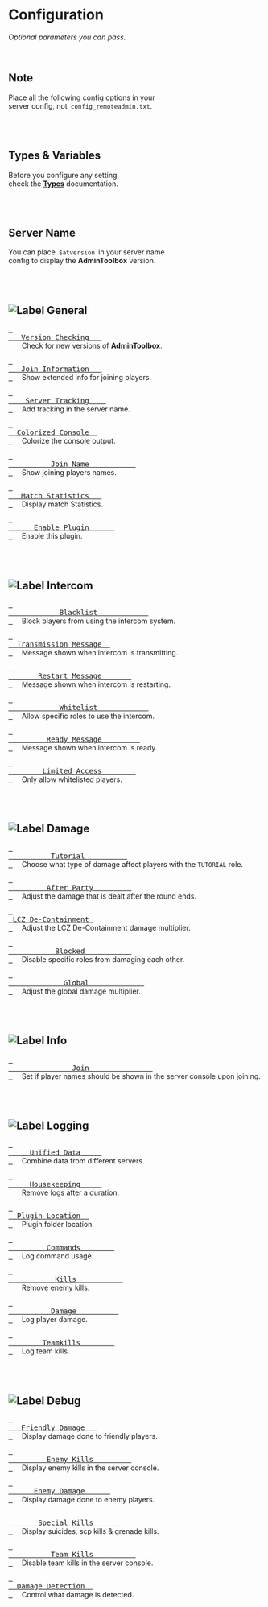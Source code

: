 
<a name = 'Top'></a>

# Configuration

*Optional parameters you can pass.*

<br>

## Note

Place all the following config options in your <br>
server config, not  `config_remoteadmin.txt`.

<br>
<br>

## Types & Variables

Before you configure any setting, <br>
check the **[Types]** documentation.

<br>
<br>

## Server Name

You can place  `$atversion`  in your server name <br>
config to display the **AdminToolbox** version.

<br>
<br>

## ![Label General]

[<kbd> <br>   Version Checking   <br> </kbd>][General Version]   
Check for new versions of **AdminToolbox**.

[<kbd> <br>   Join Information   <br> </kbd>][General Info]   
Show extended info for joining players.

[<kbd> <br>    Server Tracking    <br> </kbd>][General Tracking]   
Add tracking in the server name.

[<kbd> <br>  Colorized Console  <br> </kbd>][General Color]   
Colorize the console output.

[<kbd> <br>          Join Name           <br> </kbd>][General Name]   
Show joining players names.

[<kbd> <br>   Match Statistics   <br> </kbd>][General Match]   
Display match Statistics.

[<kbd> <br>      Enable Plugin      <br> </kbd>][General Enable]   
Enable this plugin.

<br>
<br>

## ![Label Intercom]

[<kbd> <br>            Blacklist            <br> </kbd>][Intercom Blacklist]   
Block players from using the intercom system.

[<kbd> <br>  Transmission Message  <br> </kbd>][Intercom Transmission]   
Message shown when intercom is transmitting.

[<kbd> <br>       Restart Message       <br> </kbd>][Intercom Restart]   
Message shown when intercom is restarting.

[<kbd> <br>            Whitelist            <br> </kbd>][Intercom Whitelist]   
Allow specific roles to use the intercom.

[<kbd> <br>         Ready Message         <br> </kbd>][Intercom Ready]   
Message shown when intercom is ready.

[<kbd> <br>        Limited Access        <br> </kbd>][Intercom Limited]   
Only allow whitelisted players.

<br>
<br>

## ![Label Damage]

[<kbd> <br>          Tutorial          <br> </kbd>][Damage Tutorial]   
Choose what type of damage affect players with the `TUTORIAL` role.

[<kbd> <br>         After Party         <br> </kbd>][Damage After Party]   
Adjust the damage that is dealt after the round ends.

[<kbd> <br> LCZ De-Containment <br> </kbd>][Damage LCZ]   
Adjust the LCZ De-Containment damage multiplier.

[<kbd> <br>           Blocked           <br> </kbd>][Damage Blocked]   
Disable specific roles from damaging each other.
  
[<kbd> <br>             Global             <br> </kbd>][Damage Tutorial]   
Adjust the global damage multiplier.

<br>
<br>

## ![Label Info]

[<kbd> <br>               Join               <br> </kbd>][Info Join]   
Set if player names should be shown in the server console upon joining.

<br>
<br>

## ![Label Logging]

[<kbd> <br>     Unified Data     <br> </kbd>][Logging Unified]   
Combine data from different servers.

[<kbd> <br>     Housekeeping     <br> </kbd>][Logging Housekeeping]   
Remove logs after a duration.

[<kbd> <br>  Plugin Location  <br> </kbd>][Logging Location]   
Plugin folder location.

[<kbd> <br>         Commands        <br> </kbd>][Logging Commands]   
Log command usage.

[<kbd> <br>           Kills           <br> </kbd>][Logging Kills]   
Remove enemy kills.

[<kbd> <br>          Damage          <br> </kbd>][Logging Damage]   
Log player damage.

[<kbd> <br>        Teamkills        <br> </kbd>][Logging Teamkill]   
Log team kills.

<br>
<br>

## ![Label Debug]

[<kbd> <br>   Friendly Damage   <br> </kbd>][Debug Friendly]   
Display damage done to friendly players.

[<kbd> <br>         Enemy Kills         <br> </kbd>][Debug Kills]   
Display enemy kills in the server console.

[<kbd> <br>      Enemy Damage      <br> </kbd>][Debug Enemy]   
Display damage done to enemy players.

[<kbd> <br>       Special Kills       <br> </kbd>][Debug Special]   
Display suicides, scp kills & grenade kills.

[<kbd> <br>          Team Kills          <br> </kbd>][Debug Teamkill]   
Disable team kills in the server console.

[<kbd> <br>  Damage Detection  <br> </kbd>][Debug Detected]   
Control what damage is detected.

<br>


<!----------------------------------------------------------------------------->

[Types]: Configuration/Types.md


<!-------------------------------[ Settings ]---------------------------------->

[Damage After Party]: Configuration/Damage/After%20Party.md
[Damage Tutorial]: Configuration/Damage/Tutorial.md
[Damage Blocked]: Configuration/Damage/Blocked.md
[Damage Global]: Configuration/Damage/Global.md
[Damage LCZ]: Configuration/Damage/LCZ%20De-Containment.md

[Info Join]: Configuration/Info/Join.md

[Debug Teamkill]: Configuration/Debug/Teamkill.md
[Debug Detected]: Configuration/Debug/Detected.md
[Debug Friendly]: Configuration/Debug/Friendly.md
[Debug Special]: Configuration/Debug/Special.md
[Debug Kills]: Configuration/Debug/Kills.md
[Debug Enemy]: Configuration/Debug/Enemy.md

[General Tracking]: Configuration/General/Tracking.md
[General Version]: Configuration/General/Version.md
[General Enable]: Configuration/General/Enable.md
[General Color]: Configuration/General/Color.md
[General Match]: Configuration/General/Match.md
[General Name]: Configuration/General/Joined.md
[General Info]: Configuration/General/Information.md

[Intercom Transmission]: Configuration/Intercom/Transmission.md
[Intercom Blacklist]: Configuration/Intercom/Blacklist.md
[Intercom Whitelist]: Configuration/Intercom/Whitelist.md
[Intercom Limited]: Configuration/Intercom/Limited.md
[Intercom Restart]: Configuration/Intercom/Restart.md
[Intercom Ready]: Configuration/Intercom/Ready.md

[Logging Housekeeping]: Configuration/Logging/Housekeeping.md
[Logging Teamkill]: Configuration/Logging/TeamKill.md
[Logging Commands]: Configuration/Logging/Commands.md
[Logging Location]: Configuration/Logging/Location.md
[Logging Unified]: Configuration/Logging/Unified.md
[Logging Damage]: Configuration/Logging/Damage.md
[Logging Kills]: Configuration/Logging/Kills.md


<!--------------------------------[ Labels ]----------------------------------->

[Label Intercom]: https://img.shields.io/badge/Intercom-F47D31?style=for-the-badge&logoColor=white&logo=RSS
[Label Logging]: https://img.shields.io/badge/Logging-5C1F87?style=for-the-badge&logoColor=white&logo=AzureArtifacts
[Label General]: https://img.shields.io/badge/General-1A70B8?style=for-the-badge&logoColor=white&logo=Diaspora
[Label Damage]: https://img.shields.io/badge/Damage-C9284D?style=for-the-badge&logoColor=white&logo=ActiGraph
[Label Debug]: https://img.shields.io/badge/Debug-009287?style=for-the-badge&logoColor=white&logo=HubSpot
[Label Info]: https://img.shields.io/badge/Information-666666?style=for-the-badge&logoColor=white&logo=InternetArchive
